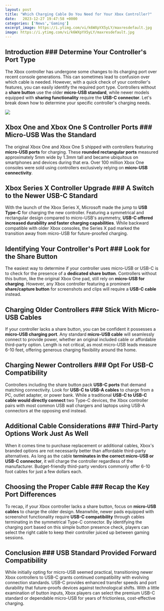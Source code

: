 ```yaml
---
layout: post
title: "Which Charging Cable Do You Need for Your Xbox Controller?"
date:   2023-12-27 19:47:58 +0000
categories: ['News','Gaming']
excerpt_image: https://i.ytimg.com/vi/k6WXpYX5yLY/maxresdefault.jpg
image: https://i.ytimg.com/vi/k6WXpYX5yLY/maxresdefault.jpg
---
```


## Introduction ###  Determine Your Controller's Port Type
The Xbox controller has undergone some changes to its charging port over recent console generations. This can sometimes lead to confusion over which cable is needed. However, with a quick check of your controller's features, you can easily identify the required port type. 
Controllers without a **share button** use the older **micro-USB standard**, while newer models equipped with **sharing functionality** require the **USB-C connector**. Let's break down how to determine your specific controller's charging needs.

![](https://i.ytimg.com/vi/_iYabJ7NT9A/maxresdefault.jpg)
##  Xbox One and Xbox One S Controller Ports ###  Micro-USB Was the Standard  
The original Xbox One and Xbox One S shipped with controllers featuring **micro-USB ports** for charging. These **rounded rectangular ports** measured approximately 5mm wide by 1.3mm tall and became ubiquitous on smartphones and devices during that era. Over 100 million Xbox One consoles were sold using controllers exclusively relying on **micro-USB connectivity**.
##  Xbox Series X Controller Upgrade ###  A Switch to the Newer USB-C Standard
With the launch of the Xbox Series X, Microsoft made the jump to **USB Type-C** for charging the new controller. Featuring a symmetrical and rectangular design compared to micro-USB's asymmetry, **USB-C offered increased durability and faster charging capabilities**. While backward compatible with older Xbox consoles, the Series X pad marked the transition away from micro-USB for future-proofed charging.
##  Identifying Your Controller's Port ###  Look for the Share Button 
The easiest way to determine if your controller uses micro-USB or USB-C is to check for the presence of a **dedicated share button**. Controllers without this button, like the original Xbox One pad, still rely on **micro-USB for charging**. However, any Xbox controller featuring a prominent **share/capture button** for screenshots and clips will require a **USB-C cable** instead.
##  Charging Older Controllers ###  Stick With Micro-USB Cables
If your controller lacks a share button, you can be confident it possesses a **micro-USB charging port**. Any standard **micro-USB cable** will seamlessly connect to provide power, whether an original included cable or affordable third-party option. Length is not critical, as most micro-USB leads measure 6-10 feet, offering generous charging flexibility around the home.
##  Charging Newer Controllers ###  Opt For USB-C Compatibility 
Controllers including the share button pack **USB-C ports** that demand matching connectivity. Look for **USB-C to USB-A cables** to charge from a PC, outlet adapter, or power bank. While a traditional **USB-C to USB-C cable would directly connect** two Type-C devices, the Xbox controller pairs with most common USB wall chargers and laptops using USB-A connectors at the opposing end instead. 
##  Additional Cable Considerations ###  Third-Party Options Work Just As Well
When it comes time to purchase replacement or additional cables, Xbox's branded options are not necessarily better than affordable third-party alternatives. As long as the cable **terminates in the correct micro-USB or USB-C connector**, it will charge the controller regardless of the manufacturer. Budget-friendly third-party vendors commonly offer 6-10 foot cables for just a few dollars each. 
##  Choosing the Proper Cable ###  Recap the Key Port Differences
To recap, if your Xbox controller lacks a share button, focus on **micro-USB cables** to charge the older design. Meanwhile, newer pads equipped with screenshot functionality require **USB-C compatibility** through cables terminating in the symmetrical Type-C connector. By identifying the charging port based on this simple button presence check, players can select the right cable to keep their controller juiced up between gaming sessions.
## Conclusion ###  USB Standard Provided Forward Compatibility
While initially opting for micro-USB seemed practical, transitioning newer Xbox controllers to USB-C grants continued compatibility with evolving connection standards. USB-C provides enhanced transfer speeds and port durability that future-proofs devices against technological shifts. With a little examination of button inputs, Xbox players can select the premium USB-C standard or dependable micro-USB for years of frictionless, cost-effective charging.